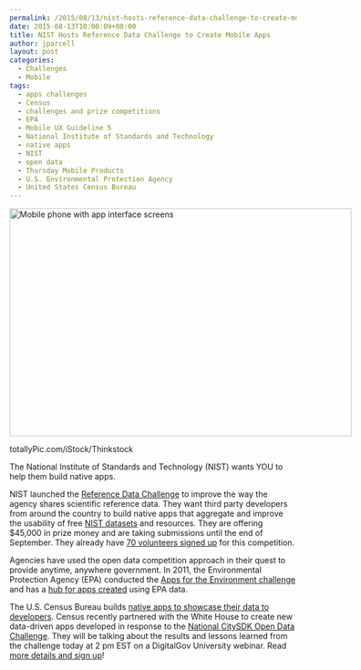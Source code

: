 ```yaml
---
permalink: /2015/08/13/nist-hosts-reference-data-challenge-to-create-mobile-apps/
date: 2015-08-13T10:00:09+00:00
title: NIST Hosts Reference Data Challenge to Create Mobile Apps
author: jparcell
layout: post
categories:
  - Challenges
  - Mobile
tags:
  - apps challenges
  - Census
  - challenges and prize competitions
  - EPA
  - Mobile UX Guideline 5
  - National Institute of Standards and Technology
  - native apps
  - NIST
  - open data
  - Thursday Mobile Products
  - U.S. Environmental Protection Agency
  - United States Census Bureau
---
```


<div id="attachment_284532" style="width: 610px" class="wp-caption aligncenter">
  <img class="size-full wp-image-284532" src="https://s3.amazonaws.com/sitesusa/wp-content/uploads/sites/212/2015/06/600-x-400-Mobile-phone-with-interface-screens-infographic-design-totallyPic.com-iStock-Thinkstock-484759697.jpg" alt="Mobile phone with app interface screens" width="600" height="400" />
  
  <p class="wp-caption-text">
    totallyPic.com/iStock/Thinkstock
  </p>
</div>

The National Institute of Standards and Technology (NIST) wants YOU to help them build native apps.

NIST launched the [Reference Data Challenge](http://nistdata.devpost.com/) to improve the way the agency shares scientific reference data. They want third party developers from around the country to build native apps that aggregate and improve the usability of free [NIST datasets](http://nistdata.devpost.com/details/data) and resources. They are offering $45,000 in prize money and are taking submissions until the end of September. They already have [70 volunteers signed up](http://nistdata.devpost.com/participants) for this competition.

Agencies have used the open data competition approach in their quest to provide anytime, anywhere government. In 2011, the Environmental Protection Agency (EPA) conducted the [Apps for the Environment challenge](http://www.epa.gov/greenapps/challenge.html) and has a [hub for apps created](http://developer.epa.gov/category/apps/) using EPA data.

The U.S. Census Bureau builds [native apps to showcase their data to developers](https://www.digitalgov.gov/2013/12/03/census-mobile-app-showcases-local-statistics/). <span class="il">Census</span> recently partnered with the White House to create new data-driven apps developed in response to the <a href="https://www.challenge.gov/challenge/city-software-development-kit-sdk-data-solutions-challenge/" target="_blank">National CitySDK Open Data Challenge</a>. They will be talking about the results and lessons learned from the challenge today at 2 pm EST on a DigitalGov University webinar. Read [more details and sign up](https://www.digitalgov.gov/2015/08/10/data-delivers-challenge-culminates-in-national-demo-day-event-slated-for-thursday/)!

<div>
</div>